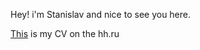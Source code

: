 Hey! i'm Stanislav and nice to see you here.

<a href="https://tashkent.hh.uz/applicant/resumes/view?resume=38780999ff0734daf50039ed1f6f444a416131">This</a> is my CV on the hh.ru

